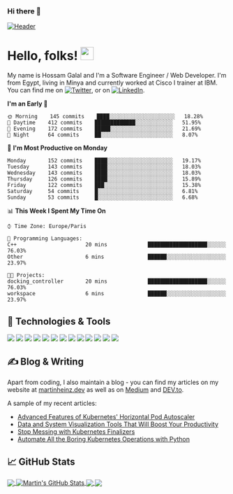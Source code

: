 ### Hi there 👋

<!--
**hussamgalal-999/hussamgalal-999** is a ✨ _special_ ✨ repository because its `README.md` (this file) appears on your GitHub profile.

Here are some ideas to get you started:

- 🔭 I’m currently working on ...
- 🌱 I’m currently learning ...
- 👯 I’m looking to collaborate on ...
- 🤔 I’m looking for help with ...
- 💬 Ask me about ...
- 📫 How to reach me: ...
- 😄 Pronouns: ...
- ⚡ Fun fact: ...
-->
<!-- More info, tips and tricks for making GitHub Profile README can be found in my article at https://towardsdatascience.com/build-a-stunning-readme-for-your-github-profile-9b80434fe5d7 -->

[![Header](++++++++++++++++++++++++++++++++++++++++++++++++ "Header")](https://martinheinz.dev/)

# Hello, folks! <img src="https://raw.githubusercontent.com/MartinHeinz/MartinHeinz/master/wave.gif" width="30px" height="30px" />

My name is Hossam Galal and I'm a Software Engineer / Web Developer. I'm from Egypt, living in Minya and currently worked  at Cisco I trainer at IBM. You can find me on [![Twitter][1.2]][1],  or on [![LinkedIn][3.2]][3].




**I'm an Early 🐤** 

```text
🌞 Morning    145 commits    ████░░░░░░░░░░░░░░░░░░░░░   18.28% 
🌆 Daytime    412 commits    █████████████░░░░░░░░░░░░   51.95% 
🌃 Evening    172 commits    █████░░░░░░░░░░░░░░░░░░░░   21.69% 
🌙 Night      64 commits     ██░░░░░░░░░░░░░░░░░░░░░░░   8.07%

```
📅 **I'm Most Productive on Monday** 

```text
Monday       152 commits    ████░░░░░░░░░░░░░░░░░░░░░   19.17% 
Tuesday      143 commits    ████░░░░░░░░░░░░░░░░░░░░░   18.03% 
Wednesday    143 commits    ████░░░░░░░░░░░░░░░░░░░░░   18.03% 
Thursday     126 commits    ████░░░░░░░░░░░░░░░░░░░░░   15.89% 
Friday       122 commits    ███░░░░░░░░░░░░░░░░░░░░░░   15.38% 
Saturday     54 commits     █░░░░░░░░░░░░░░░░░░░░░░░░   6.81% 
Sunday       53 commits     █░░░░░░░░░░░░░░░░░░░░░░░░   6.68%

```


📊 **This Week I Spent My Time On** 

```text
⌚︎ Time Zone: Europe/Paris

💬 Programming Languages: 
C++                      20 mins             ███████████████████░░░░░░   76.03% 
Other                    6 mins              ██████░░░░░░░░░░░░░░░░░░░   23.97%

🐱‍💻 Projects: 
docking_controller       20 mins             ███████████████████░░░░░░   76.03% 
workspace                6 mins              ██████░░░░░░░░░░░░░░░░░░░   23.97%

```



## 🔧 Technologies & Tools
![](https://img.shields.io/badge/OS-Linux-informational?style=flat&logo=linux&logoColor=white&color=2bbc8a)
![](https://img.shields.io/badge/Editor-IntelliJ_IDEA-informational?style=flat&logo=intellij-idea&logoColor=white&color=2bbc8a)
![](https://img.shields.io/badge/Code-Python-informational?style=flat&logo=python&logoColor=white&color=2bbc8a)
![](https://img.shields.io/badge/Code-JavaScript-informational?style=flat&logo=javascript&logoColor=white&color=2bbc8a)
![](https://img.shields.io/badge/Code-Golang-informational?style=flat&logo=go&logoColor=white&color=2bbc8a)
![](https://img.shields.io/badge/Code-Make-informational?style=flat&logo=cmake&logoColor=white&color=2bbc8a)
![](https://img.shields.io/badge/Code-Vue-informational?style=flat&logo=vue.js&logoColor=white&color=2bbc8a)
![](https://img.shields.io/badge/Shell-Bash-informational?style=flat&logo=gnu-bash&logoColor=white&color=2bbc8a)
![](https://img.shields.io/badge/Tools-PostgreSQL-informational?style=flat&logo=postgresql&logoColor=white&color=2bbc8a)
![](https://img.shields.io/badge/Tools-Docker-informational?style=flat&logo=docker&logoColor=white&color=2bbc8a)
![](https://img.shields.io/badge/Tools-Kubernetes-informational?style=flat&logo=kubernetes&logoColor=white&color=2bbc8a)
![](https://img.shields.io/badge/Tools-Red_Hat_OpenShift-informational?style=flat&logo=red-hat-open-shift&logoColor=white&color=2bbc8a)
![](https://img.shields.io/badge/Cloud-Digital_Ocean-informational?style=flat&logo=digitalocean&logoColor=white&color=2bbc8a)

## &#x270d; Blog & Writing

Apart from coding, I also maintain a blog - you can find my articles on my website at [martinheinz.dev](https://martinheinz.dev/) as well as on [Medium](https://medium.com/@martin.heinz) and [DEV.to](https://dev.to/hussamgalal999).

A sample of my recent articles:

<!-- BLOG-POST-LIST:START -->
- [Advanced Features of Kubernetes&#39; Horizontal Pod Autoscaler](https://martinheinz.dev/blog/76)
- [Data and System Visualization Tools That Will Boost Your Productivity](https://martinheinz.dev/blog/75)
- [Stop Messing with Kubernetes Finalizers](https://martinheinz.dev/blog/74)
- [Automate All the Boring Kubernetes Operations with Python](https://martinheinz.dev/blog/73)
<!-- BLOG-POST-LIST:END -->

## &#x1f4c8; GitHub Stats

<a href="https://github.com/MartinHeinz/MartinHeinz">
  <img align="center" src="https://github-readme-stats.vercel.app/api/top-langs/?username=MartinHeinz&hide=java,html,tex&title_color=ffffff&text_color=c9cacc&icon_color=2bbc8a&bg_color=1d1f21&langs_count=3" />
</a>
<a href="https://github.com/MartinHeinz/MartinHeinz">
  <img align="center" src="https://github-readme-stats.vercel.app/api?username=MartinHeinz&show_icons=true&line_height=27&count_private=true&title_color=ffffff&text_color=c9cacc&icon_color=2bbc8a&bg_color=1d1f21" alt="Martin's GitHub Stats" />
</a>

<a href="https://github.com/MartinHeinz/python-project-blueprint">
  <img align="center" src="https://github-readme-stats.vercel.app/api/pin/?username=MartinHeinz&repo=python-project-blueprint&title_color=ffffff&text_color=c9cacc&icon_color=2bbc8a&bg_color=1d1f21" />
</a>


<a href="https://github.com/MartinHeinz/go-project-blueprint">
  <img align="center" src="https://github-readme-stats.vercel.app/api/pin/?username=MartinHeinz&repo=go-project-blueprint&title_color=ffffff&text_color=c9cacc&icon_color=2bbc8a&bg_color=1d1f21" />
</a>    

<!-- links to social media icons -->

<!-- icons with padding -->

[1.1]: http://i.imgur.com/tXSoThF.png (twitter icon with padding)
[2.1]: http://i.imgur.com/0o48UoR.png (github icon with padding)

<!-- icons without padding -->

[1.2]: http://i.imgur.com/wWzX9uB.png (twitter icon without padding)
[2.2]: http://i.imgur.com/9I6NRUm.png (github icon without padding)
[3.2]: https://raw.githubusercontent.com/MartinHeinz/MartinHeinz/master/linkedin-3-16.png (LinkedIn icon without padding)


<!-- links to your social media accounts -->

[1]: https://twitter.com/Hhuhu0
[2]: https://github.com/hussamgalal-999
[3]: https://www.linkedin.com/in/hossam-galal-2b65ba170/


<!-- Resources -->
<!-- Icons: https://simpleicons.org/ -->
<!-- GitHub Stats: https://github.com/anuraghazra/github-readme-stats -->
<!-- Emojis: https://emojipedia.org/emoji/ -->
<!-- HTML Emojis: https://www.fileformat.info/index.htm -->
<!-- Shields: https://shields.io/ -->
<!-- Awesome GitHub Profile README: https://github.com/abhisheknaiidu/awesome-github-profile-readme -->

